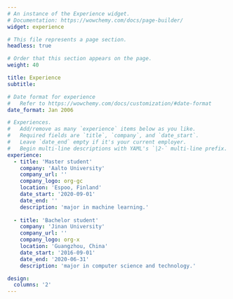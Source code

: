 ```yaml
---
# An instance of the Experience widget.
# Documentation: https://wowchemy.com/docs/page-builder/
widget: experience

# This file represents a page section.
headless: true

# Order that this section appears on the page.
weight: 40

title: Experience
subtitle:

# Date format for experience
#   Refer to https://wowchemy.com/docs/customization/#date-format
date_format: Jan 2006

# Experiences.
#   Add/remove as many `experience` items below as you like.
#   Required fields are `title`, `company`, and `date_start`.
#   Leave `date_end` empty if it's your current employer.
#   Begin multi-line descriptions with YAML's `|2-` multi-line prefix.
experience:
  - title: 'Master student'
    company: 'Aalto University'
    company_url: ''
    company_logo: org-gc
    location: 'Espoo, Finland'
    date_start: '2020-09-01'
    date_end: ''
    description: 'major in machine learning.'
        
  - title: 'Bachelor student'
    company: 'Jinan University'
    company_url: ''
    company_logo: org-x
    location: 'Guangzhou, China'
    date_start: '2016-09-01'
    date_end: '2020-06-31'
    description: 'major in computer science and technology.'

design:
  columns: '2'
---
```

